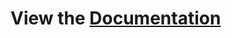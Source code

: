 # View the [Documentation](https://xilinx.github.io/Embedded-Design-Tutorials/docs/2022.2/build/html/index.html)
